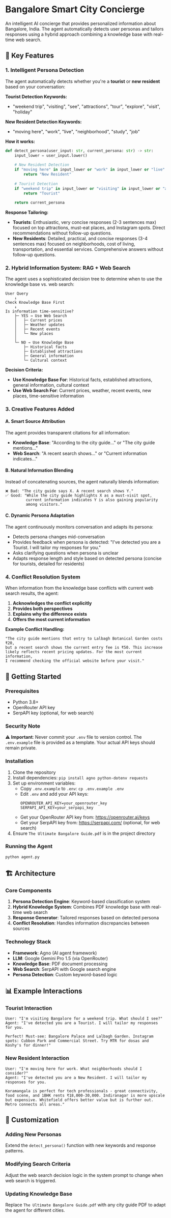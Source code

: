 # Bangalore Smart City Concierge

An intelligent AI concierge that provides personalized information about Bangalore, India. The agent automatically detects user personas and tailors responses using a hybrid approach combining a knowledge base with real-time web search.

## 🎯 Key Features

### 1. Intelligent Persona Detection

The agent automatically detects whether you're a **tourist** or **new resident** based on your conversation:

**Tourist Detection Keywords:**
- "weekend trip", "visiting", "see", "attractions", "tour", "explore", "visit", "holiday"

**New Resident Detection Keywords:**
- "moving here", "work", "live", "neighborhood", "study", "job"

**How it works:**
```python
def detect_persona(user_input: str, current_persona: str) -> str:
    input_lower = user_input.lower()
    
    # New Resident Detection
    if "moving here" in input_lower or "work" in input_lower or "live" in input_lower:
        return "New Resident"
    
    # Tourist Detection  
    if "weekend trip" in input_lower or "visiting" in input_lower or "attractions" in input_lower:
        return "Tourist"
    
    return current_persona
```

**Response Tailoring:**
- **Tourists**: Enthusiastic, very concise responses (2-3 sentences max) focused on top attractions, must-eat places, and Instagram spots. Direct recommendations without follow-up questions.
- **New Residents**: Detailed, practical, and concise responses (3-4 sentences max) focused on neighborhoods, cost of living, transportation, and essential services. Comprehensive answers without follow-up questions.

### 2. Hybrid Information System: RAG + Web Search

The agent uses a sophisticated decision tree to determine when to use the knowledge base vs. web search:

```
User Query
    ↓
Check Knowledge Base First
    ↓
Is information time-sensitive?
    ├─ YES → Use Web Search
    │   ├─ Current prices
    │   ├─ Weather updates
    │   ├─ Recent events
    │   └─ New places
    │
    └─ NO → Use Knowledge Base
        ├─ Historical facts
        ├─ Established attractions
        ├─ General information
        └─ Cultural context
```

**Decision Criteria:**
- **Use Knowledge Base For**: Historical facts, established attractions, general information, cultural context
- **Use Web Search For**: Current prices, weather, recent events, new places, time-sensitive information

### 3. Creative Features Added

#### A. Smart Source Attribution
The agent provides transparent citations for all information:

- **Knowledge Base**: "According to the city guide..." or "The city guide mentions..."
- **Web Search**: "A recent search shows..." or "Current information indicates..."

#### B. Natural Information Blending
Instead of concatenating sources, the agent naturally blends information:
```
❌ Bad: "The city guide says X. A recent search shows Y."
✅ Good: "While the city guide highlights X as a must-visit spot, 
         current information indicates Y is also gaining popularity 
         among visitors."
```

#### C. Dynamic Persona Adaptation
The agent continuously monitors conversation and adapts its persona:
- Detects persona changes mid-conversation
- Provides feedback when persona is detected: "I've detected you are a Tourist. I will tailor my responses for you."
- Asks clarifying questions when persona is unclear
- Adapts response length and style based on detected persona (concise for tourists, detailed for residents)

### 4. Conflict Resolution System

When information from the knowledge base conflicts with current web search results, the agent:

1. **Acknowledges the conflict explicitly**
2. **Provides both perspectives**
3. **Explains why the difference exists**
4. **Offers the most current information**

**Example Conflict Handling:**
```
"The city guide mentions that entry to Lalbagh Botanical Garden costs ₹20, 
but a recent search shows the current entry fee is ₹50. This increase 
likely reflects recent pricing updates. For the most current information, 
I recommend checking the official website before your visit."
```

## 🚀 Getting Started

### Prerequisites
- Python 3.8+
- OpenRouter API key
- SerpAPI key (optional, for web search)

### Security Note
⚠️ **Important**: Never commit your `.env` file to version control. The `.env.example` file is provided as a template. Your actual API keys should remain private.

### Installation
1. Clone the repository
2. Install dependencies: `pip install agno python-dotenv requests`
3. Set up environment variables:
   - Copy `.env.example` to `.env`: `cp .env.example .env`
   - Edit `.env` and add your API keys:
     ```
     OPENROUTER_API_KEY=your_openrouter_key
     SERPAPI_API_KEY=your_serpapi_key
     ```
   - Get your OpenRouter API key from: https://openrouter.ai/keys
   - Get your SerpAPI key from: https://serpapi.com/ (optional, for web search)
4. Ensure `The Ultimate Bangalore Guide.pdf` is in the project directory

### Running the Agent
```bash
python agent.py
```

## 🏗️ Architecture

### Core Components

1. **Persona Detection Engine**: Keyword-based classification system
2. **Hybrid Knowledge System**: Combines PDF knowledge base with real-time web search
3. **Response Generator**: Tailored responses based on detected persona
4. **Conflict Resolution**: Handles information discrepancies between sources

### Technology Stack
- **Framework**: Agno (AI agent framework)
- **LLM**: Google Gemini Pro 1.5 (via OpenRouter)
- **Knowledge Base**: PDF document processing
- **Web Search**: SerpAPI with Google search engine
- **Persona Detection**: Custom keyword-based logic

## 📊 Example Interactions

### Tourist Interaction
```
User: "I'm visiting Bangalore for a weekend trip. What should I see?"
Agent: "I've detected you are a Tourist. I will tailor my responses for you.

Perfect! Must-see: Bangalore Palace and Lalbagh Garden. Instagram spots: Cubbon Park and Commercial Street. Try MTR for dosas and Koshy's for dinner!"
```

### New Resident Interaction
```
User: "I'm moving here for work. What neighborhoods should I consider?"
Agent: "I've detected you are a New Resident. I will tailor my responses for you.

Koramangala is perfect for tech professionals - great connectivity, food scene, and 1BHK rents ₹18,000-30,000. Indiranagar is more upscale but expensive. Whitefield offers better value but is further out. Metro connects all areas."
```

## 🔧 Customization

### Adding New Personas
Extend the `detect_persona()` function with new keywords and response patterns.

### Modifying Search Criteria
Adjust the web search decision logic in the system prompt to change when web search is triggered.

### Updating Knowledge Base
Replace `The Ultimate Bangalore Guide.pdf` with any city guide PDF to adapt the agent for different cities.



